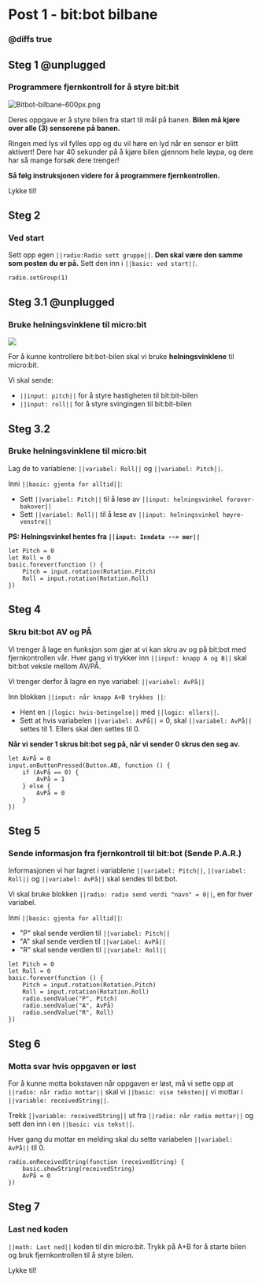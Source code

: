 # Post 1 - bit:bot bilbane 

### @diffs true

## Steg 1 @unplugged

### Programmere fjernkontroll for å styre bit:bit

![Bitbot-bilbane-600px.png](https://i.postimg.cc/fTws5C6m/Bitbot-bilbane-600px.png)

Deres oppgave er å styre bilen fra start til mål på banen. **Bilen må kjøre over alle (3) sensorene på banen.**

Ringen med lys vil fylles opp og du vil høre en lyd når en sensor er blitt aktivert! Dere har 40 sekunder på å kjøre bilen gjennom hele løypa, og dere har så mange forsøk dere trenger!

**Så følg instruksjonen videre for å programmere fjernkontrollen.**

Lykke til!



## Steg 2

### Ved start

Sett opp egen ``||radio:Radio sett gruppe||``. **Den skal være den samme som posten du er på.** Sett den inn i ``||basic: ved start||``.

```blocks
radio.setGroup(1)
```

## Steg 3.1 @unplugged

### Bruke helningsvinklene til micro:bit

![](https://cdn.sanity.io/images/ajwvhvgo/production/5da9fe1ca277f95cc2e7d1c1f1f8b68b32a747f7-622x625.png?w=435&q=80&fit=max&auto=format)

For å kunne kontrollere bit:bot-bilen skal vi bruke **helningsvinklene** til micro:bit. 

Vi skal sende:

- ``||input: pitch||`` for å styre hastigheten til bit:bit-bilen
- ``||input: roll||`` for å styre svingingen til bit:bit-bilen


## Steg 3.2

### Bruke helningsvinklene til micro:bit

Lag de to variablene: ``||variabel: Roll||`` og ``||variabel: Pitch||``.

Inni ``||basic: gjenta for alltid||``:

- Sett ``||variabel: Pitch||`` til å lese av ``||input: helningsvinkel forover-bakover||``
- Sett ``||variabel: Roll||`` til å lese av ``||input: helningsvinkel høyre-venstre||``

**PS: Helningsvinkel hentes fra ``||input: Inndata --> mer||``**

```blocks
let Pitch = 0
let Roll = 0
basic.forever(function () {
    Pitch = input.rotation(Rotation.Pitch)
    Roll = input.rotation(Rotation.Roll)
})
```

## Steg 4

### Skru bit:bot AV og PÅ

Vi trenger å lage en funksjon som gjør at vi kan skru av og på bit:bot med fjernkontrollen vår. Hver gang vi trykker inn ``||input: knapp A og B||`` skal bit:bot veksle mellom AV/PÅ.

Vi trenger derfor å lagre en nye variabel: ``||variabel: AvPå||``

Inn blokken ``||input: når knapp A+B trykkes ||``:

- Hent en ``||logic: hvis-betingelse||`` med ``||logic: ellers||``.
- Sett at hvis variabelen ``||variabel: AvPå||`` = 0, skal ``||variabel: AvPå||`` settes til 1. Ellers skal den settes til 0. 

**Når vi sender 1 skrus bit:bot seg på, når vi sender 0 skrus den seg av.**

```blocks
let AvPå = 0
input.onButtonPressed(Button.AB, function () {
    if (AvPå == 0) {
        AvPå = 1
    } else {
        AvPå = 0
    }
})
```

## Steg 5

### Sende informasjon fra fjernkontroll til bit:bot (Sende P.A.R.)

Informasjonen vi har lagret i variablene ``||variabel: Pitch||``, ``||variabel: Roll||`` og ``||variabel: AvPå||`` skal sendes til bit:bot.

Vi skal bruke blokken ``||radio: radio send verdi "navn" = 0||``, en for hver variabel.

Inni ``||basic: gjenta for alltid||``:

- "P" skal sende verdien til ``||variabel: Pitch||``
- "A" skal sende verdien til ``||variabel: AvPå||``
- "R" skal sende verdien til ``||variabel: Roll||``

```blocks
let Pitch = 0
let Roll = 0
basic.forever(function () {
    Pitch = input.rotation(Rotation.Pitch)
    Roll = input.rotation(Rotation.Roll)
    radio.sendValue("P", Pitch)
    radio.sendValue("A", AvPå)
    radio.sendValue("R", Roll)
})
```

## Steg 6

### Motta svar hvis oppgaven er løst

For å kunne motta bokstaven når oppgaven er løst, må vi sette opp at ``||radio: når radio mottar||`` skal vi ``||basic: vise teksten||`` vi mottar i ``||variable: receivedString||``.

Trekk ``||variable: receivedString||`` ut fra ``||radio: når radio mottar||`` og sett den inn i en ``||basic: vis tekst||``.

Hver gang du mottar en melding skal du sette variabelen ``||variabel: AvPå||`` til 0.

```blocks
radio.onReceivedString(function (receivedString) {
    basic.showString(receivedString)
    AvPå = 0
})
```

## Steg 7

### Last ned koden

``||math: Last ned||`` koden til din micro:bit. Trykk på A+B for å starte bilen og bruk fjernkontrollen til å styre bilen. 

Lykke til!